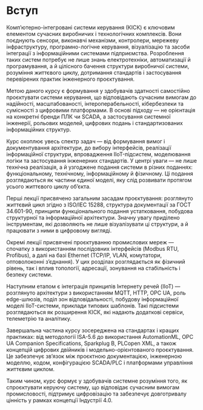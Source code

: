 # Вступ

Комп’ютерно-інтегровані системи керування (КІСК) є ключовим елементом сучасних виробничих і технологічних комплексів. Вони поєднують сенсори, виконавчі механізми, контролери, мережеву інфраструктуру, програмно-логічне керування, візуалізацію та засоби інтеграції з інформаційними системами підприємства. Розроблення таких систем потребує не лише знань електротехніки, автоматизації й програмування, а й цілісного бачення структури виробничої системи, розуміння життєвого циклу, дотримання стандартів і застосування перевірених практик інженерного проєктування.

Метою даного курсу є формування у здобувачів здатності самостійно проєктувати системи керування, що відповідають сучасним вимогам до надійності, масштабованості, інтероперабельності, кібербезпеки та сумісності з цифровими платформами. В основі підходу — не орієнтація на конкретні бренди ПЛК чи SCADA, а застосування системної інженерії, рольових моделей, цифрових подань і стандартизованих інформаційних структур.

Курс охоплює увесь спектр задач — від формування вимог і документування архітектури, до вибору інтерфейсів, реалізації інформаційної структури, впровадження IIoT-підсистем, моделювання логіки та застосування інженерних стандартів. У центрі уваги — не лише технічна реалізація, а й узгоджене подання системи в різних поданнях: функціональному, технічному, інформаційному й фізичному. Ці подання розглядаються як частини єдиної моделі, яку слід розвивати протягом усього життєвого циклу об’єкта.

Перші лекції присвячено загальним засадам проєктування: розглянуто життєвий цикл згідно з ISO/IEC 15288, структура документації за ГОСТ 34.601-90, принципи функціонального подання устатковання, побудова структурної та інформаційної архітектури. Значну увагу приділено інструментам, які дозволяють не лише візуалізувати ці структури, а й працювати з ними в цифровому вигляді.

Окремі лекції присвячені проєктуванню промислових мереж — спочатку з використанням послідовних інтерфейсів (Modbus RTU, Profibus), а далі на базі Ethernet (TCP/IP, VLAN, комутатори, оптоволоконні з’єднання). У цих розділах розглядається як фізичний рівень, так і вплив топології, адресації, зонування на стабільність і безпеку системи.

Наступним етапом є інтеграція принципів Інтернету речей (IIoT) — розглянуто архітектури з використанням MQTT, HTTP, OPC UA, роль edge-шлюзів, поділ зон відповідальності, побудову інформаційної моделі IIoT-системи, приклади типових шаблонів. Такі підсистеми розглядаються як розширення КІСК, які надають додаткові сервіси, телеметрію та аналітику.

Завершальна частина курсу зосереджена на стандартах і кращих практиках: від методології ISA-5.6 до використання AutomationML, OPC UA Companion Specifications, Sparkplug B, PLCopen XML, а також концепцій цифрових двійників і модельно-орієнтованого проєктування. Це забезпечує зв’язок між проєктною документацією, інженерною моделлю, кодом, конфігурацією SCADA/PLC і платформами управління життєвим циклом.

Таким чином, курс формує у здобувачів системне розуміння того, як спроєктувати керуючу систему, що відповідає сучасним вимогам промисловості, підтримує цифровізацію та забезпечує довготривалу цінність у рамках концепції Індустрії 4.0.